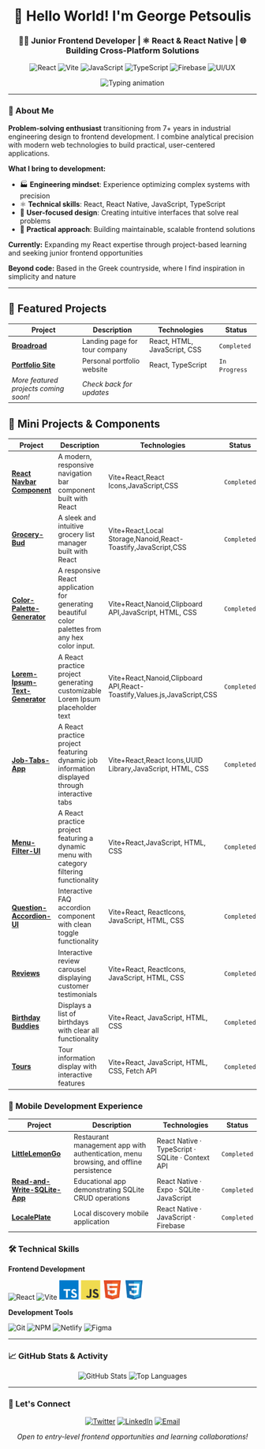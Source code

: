 <h1 align="center">👋 Hello World! I'm George Petsoulis</h1>
<h3 align="center">👨‍💻 Junior Frontend Developer | ⚛️ React & React Native | 🌐 Building Cross-Platform Solutions</h3>

<p align="center">
  <img src="https://img.shields.io/badge/React-20232A?style=for-the-badge&logo=react&logoColor=61DAFB" alt="React">
  <img src="https://img.shields.io/badge/Vite-646CFF?style=for-the-badge&logo=vite&logoColor=white" alt="Vite">
  <img src="https://img.shields.io/badge/JavaScript-F7DF1E?style=for-the-badge&logo=javascript&logoColor=black" alt="JavaScript">
  <img src="https://img.shields.io/badge/TypeScript-3178C6?style=for-the-badge&logo=typescript&logoColor=white" alt="TypeScript">
  <img src="https://img.shields.io/badge/Firebase-FFCA28?style=for-the-badge&logo=firebase&logoColor=black" alt="Firebase">
  <img src="https://img.shields.io/badge/UI/UX-Design-FF6B6B?style=for-the-badge&logo=figma&logoColor=white" alt="UI/UX">
</p>

<p align="center">
  <img src="https://readme-typing-svg.demolab.com?font=Roboto&size=24&duration=4000&pause=1000&color=61DAFB&center=true&vCenter=true&width=550&lines=Welcome+To+My+Workshop;Where+Ideas+Come+to+Life" alt="Typing animation">
</p>

---

### 🚀 About Me

**Problem-solving enthusiast** transitioning from 7+ years in industrial engineering design to frontend development. I combine analytical precision with modern web technologies to build practical, user-centered applications.

**What I bring to development:**
- 🏭 **Engineering mindset**: Experience optimizing complex systems with precision
- ⚛️ **Technical skills**: React, React Native, JavaScript, TypeScript
- 🎨 **User-focused design**: Creating intuitive interfaces that solve real problems
- 🔧 **Practical approach**: Building maintainable, scalable frontend solutions

**Currently:** Expanding my React expertise through project-based learning and seeking junior frontend opportunities

**Beyond code:** Based in the Greek countryside, where I find inspiration in simplicity and nature

---
## 🚀 Featured Projects

| Project | Description | Technologies | Status |
|---------|-------------|--------------|--------|
| **[Broadroad](https://github.com/pro804/Backroads-App)** | Landing page for tour company | React, HTML, JavaScript, CSS | `Completed` |
| **[Portfolio Site](https://github.com/pro804/your-portfolio-repo)** | Personal portfolio website | React, TypeScript | `In Progress` |
| *More featured projects coming soon!* | *Check back for updates* |  |  |

## 💼 Mini Projects & Components

| Project | Description | Technologies | Status |
|---------|-------------|--------------|--------|
| **[React Navbar Component](https://github.com/pro804/React-Navbar-Component)** | A modern, responsive navigation bar component built with React | Vite+React,React Icons,JavaScript,CSS | `Completed` |
| **[Grocery-Bud](https://github.com/pro804/Grocery-Bud)** | A sleek and intuitive grocery list manager built with React | Vite+React,Local Storage,Nanoid,React-Toastify,JavaScript,CSS | `Completed` |
| **[Color-Palette-Generator](https://github.com/pro804/Color-Palette-Generator)** | A responsive React application for generating beautiful color palettes from any hex color input.  | Vite+React,Nanoid,Clipboard API,JavaScript, HTML, CSS | `Completed` |
| **[Lorem-Ipsum-Text-Generator](https://github.com/pro804/Lorem-Ipsum-Text-Generator)** | A React practice project generating customizable Lorem Ipsum placeholder text | Vite+React,Nanoid,Clipboard API,React-Toastify,Values.js,JavaScript,CSS | `Completed` |
| **[Job-Tabs-App](https://github.com/pro804/Job-Tabs-App)** | A React practice project featuring dynamic job information displayed through interactive tabs | Vite+React,React Icons,UUID Library,JavaScript, HTML, CSS | `Completed` |
| **[Menu-Filter-UI](https://github.com/pro804/Menu-Filter-UI)** | A React practice project featuring a dynamic menu with category filtering functionality | Vite+React,JavaScript, HTML, CSS | `Completed` |
| **[Question-Accordion-UI](https://github.com/pro804/Question-Accordion-UI)** | Interactive FAQ accordion component with clean toggle functionality | Vite+React, ReactIcons, JavaScript, HTML, CSS | `Completed` |
| **[Reviews](https://github.com/pro804/Reviews)** | Interactive review carousel displaying customer testimonials | Vite+React, ReactIcons, JavaScript, HTML, CSS | `Completed` |
| **[Birthday Buddies](https://github.com/pro804/Birthday-Buddy)** | Displays a list of birthdays with clear all functionality | Vite+React, JavaScript, HTML, CSS | `Completed` |
| **[Tours](https://github.com/pro804/Tours)** | Tour information display with interactive features | Vite+React, JavaScript, HTML, CSS, Fetch API | `Completed` |


### 📱 Mobile Development Experience



| Project | Description | Technologies | Status |
|---------|-------------|--------------|--------|
| **[LittleLemonGo](https://github.com/pro804/LittleLemonGo)** | Restaurant management app with authentication, menu browsing, and offline persistence | React Native · TypeScript · SQLite · Context API | `Completed` |
| **[Read-and-Write-SQLite-App](https://github.com/pro804/Read-and-Write-with-SQLite-App)** | Educational app demonstrating SQLite CRUD operations | React Native · Expo · SQLite · JavaScript | `Completed` |
| **[LocalePlate](https://github.com/pro804/LocalePlate)** | Local discovery mobile application | React Native · JavaScript · Firebase | `Completed` |




### 🛠 Technical Skills

 
**Frontend Development**  
<div>
  <img src="https://cdn.worldvectorlogo.com/logos/react-2.svg" width="40" title="React">
  <img src="https://vitejs.dev/logo.svg" width="40" title="Vite">
  <img src="https://raw.githubusercontent.com/devicons/devicon/master/icons/typescript/typescript-original.svg" width="40" title="TypeScript">
  <img src="https://raw.githubusercontent.com/devicons/devicon/master/icons/javascript/javascript-original.svg" width="40" title="JavaScript">
  <img src="https://raw.githubusercontent.com/devicons/devicon/master/icons/html5/html5-original.svg" width="40" title="HTML5">
  <img src="https://raw.githubusercontent.com/devicons/devicon/master/icons/css3/css3-original.svg" width="40" title="CSS3">
</div>

**Development Tools**  
<div>
  <img src="https://www.vectorlogo.zone/logos/git-scm/git-scm-icon.svg" width="40" title="Git">
  <img src="https://www.vectorlogo.zone/logos/npmjs/npmjs-icon.svg" width="40" title="NPM">
  <img src="https://www.vectorlogo.zone/logos/netlify/netlify-icon.svg" width="40" title="Netlify">
  <img src="https://www.vectorlogo.zone/logos/figma/figma-icon.svg" width="40" title="Figma">
</div>

---

### 📈 GitHub Stats & Activity

<p align="center">
  <img src="https://github-readme-stats.vercel.app/api?username=pro804&show_icons=true&theme=react" alt="GitHub Stats">
  <img src="https://github-readme-stats.vercel.app/api/top-langs/?username=pro804&layout=compact&theme=react" alt="Top Languages">
</p>

---



### 🤝 Let's Connect
<div align='center'>
  
[![Twitter](https://img.shields.io/badge/Twitter%20X-000000?style=for-the-badge&logo=x&logoColor=white)](https://x.com/GPAppDev)
[![LinkedIn](https://img.shields.io/badge/LinkedIn-0A66C2?style=for-the-badge&logo=linkedin&logoColor=white)](https://www.linkedin.com/in/georgios-petsoulis-02b3ba365/)
[![Email](https://img.shields.io/badge/Email-EA4335?style=for-the-badge&logo=gmail&logoColor=white)](mailto:petsoulis.appdev@gmail.com)

</div>


<p align="center">
  <i>Open to entry-level frontend opportunities and learning collaborations!</i>
</p>


